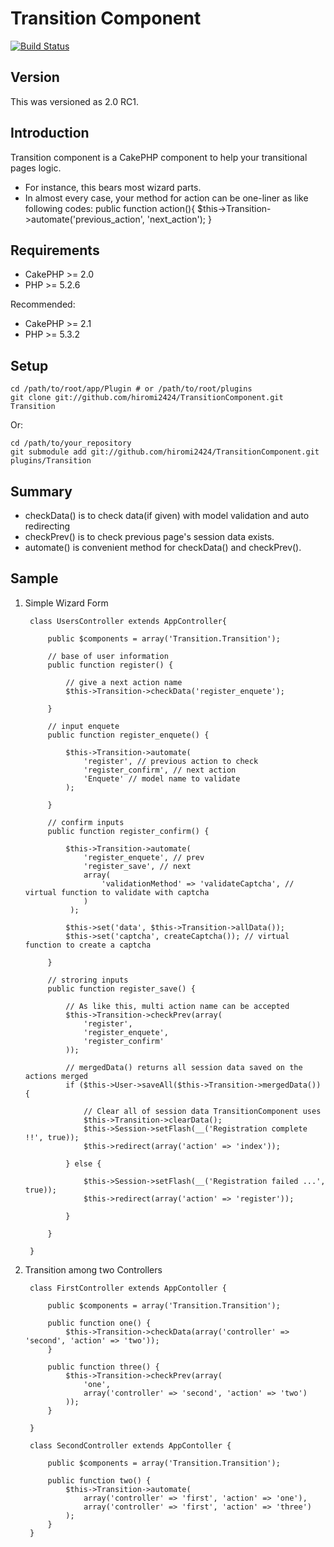 # Transition Component #

[![Build Status](https://travis-ci.org/hiromi2424/TransitionComponent.png?branch=cake2)](https://travis-ci.org/hiromi2424/TransitionComponent)

## Version ##

This was versioned as 2.0 RC1.

## Introduction ##

Transition component is a CakePHP component to help your transitional pages logic.

- For instance, this bears most wizard parts.
- In almost every case, your method for action can be one-liner as like following codes:
		public function action(){
			$this->Transition->automate('previous_action', 'next_action');
		}

## Requirements ##

- CakePHP >= 2.0
- PHP >= 5.2.6

Recommended:

- CakePHP >= 2.1
- PHP >= 5.3.2

## Setup ##

	cd /path/to/root/app/Plugin # or /path/to/root/plugins
	git clone git://github.com/hiromi2424/TransitionComponent.git Transition

Or:

	cd /path/to/your_repository
	git submodule add git://github.com/hiromi2424/TransitionComponent.git plugins/Transition

## Summary ##

- checkData() is to check data(if given) with model validation and auto redirecting
- checkPrev() is to check previous page's session data exists.
- automate() is convenient method for checkData() and checkPrev().

## Sample ##

1. Simple Wizard Form

		class UsersController extends AppController{

			public $components = array('Transition.Transition');

			// base of user information
			public function register() {

				// give a next action name
				$this->Transition->checkData('register_enquete');

			}

			// input enquete
			public function register_enquete() {

				$this->Transition->automate(
					'register', // previous action to check
					'register_confirm', // next action
					'Enquete' // model name to validate
				);

			}

			// confirm inputs
			public function register_confirm() {

				$this->Transition->automate(
					'register_enquete', // prev
					'register_save', // next
					array(
						'validationMethod' => 'validateCaptcha', // virtual function to validate with captcha
					)
				 );

				$this->set('data', $this->Transition->allData());
				$this->set('captcha', createCaptcha()); // virtual function to create a captcha

			}

			// stroring inputs
			public function register_save() {

				// As like this, multi action name can be accepted
				$this->Transition->checkPrev(array(
					'register',
					'register_enquete',
					'register_confirm'
				));

				// mergedData() returns all session data saved on the actions merged
				if ($this->User->saveAll($this->Transition->mergedData()) {

					// Clear all of session data TransitionComponent uses
					$this->Transition->clearData();
					$this->Session->setFlash(__('Registration complete !!', true));
					$this->redirect(array('action' => 'index'));

				} else {

					$this->Session->setFlash(__('Registration failed ...', true));
					$this->redirect(array('action' => 'register'));

				}

			}

		}


2. Transition among two Controllers

		class FirstController extends AppContoller {

			public $components = array('Transition.Transition');

			public function one() {
				$this->Transition->checkData(array('controller' => 'second', 'action' => 'two'));
			}

			public function three() {
				$this->Transition->checkPrev(array(
					'one',
					array('controller' => 'second', 'action' => 'two')
				));
			}

		}

		class SecondController extends AppContoller {

			public $components = array('Transition.Transition');

			public function two() {
				$this->Transition->automate(
					array('controller' => 'first', 'action' => 'one'),
					array('controller' => 'first', 'action' => 'three')
				);
			}
		}

